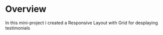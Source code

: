# Overview

In this mini-project i created a Responsive Layout with Grid for desplaying testimonials 

